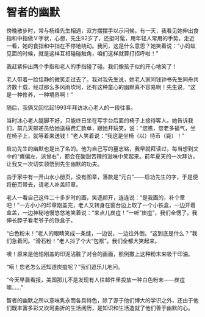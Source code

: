 # 智者的幽默
傍晚散步时，常与杨绛先生相遇，双方摆摆手以示问候。有一天，我看见她伸出食指和中指做Ｖ字状，心想，先生92岁了，还挺时髦，用年轻人常用的手势。走近一看，她的食指和中指在不停地绕动。我问，这是什么意思？她笑着说：“小蚂蚁见面的时候，就是这样互相碰碰触角，咱们这样就算打招呼啦！” 

我赶紧伸出两个手指和老人的手指碰了碰。我们像孩子似的开心地笑了！ 

老人带着一脸恬静的微笑走过去了。我对我先生说，她老人家同钱钟书先生同舟共济数十载，经过那么多风雨坎坷，还有这种童心的幽默真不容易啊！先生说，“这是一种修养，一种境界啊！” 

随后，我俩又回忆起1993年拜访冰心老人的一段往事。 

当时冰心老人腿脚不好，只能终日坐在写字台后面的椅子上接待客人。她告诉我们，前几天邮递员给她送稿费汇款单，跟她开玩笑，说：“您瞧，您老多福气，坐在椅子上，就等着来送钱！”老人笑着说：“我这是坐椅（以）待币（毙）！” 

启功先生的幽默也是出了名的。他为自己写的墓志铭，我早就拜读过，每当想到文中的“瘫偏左，派曾右”，都会在酸甜苦辣的滋味中笑起来。前年夏天的一次拜访，让我又一次切实领悟到先生幽默的功夫。 

由于家中有一开山水小册页，没有图章，落款是“元白”——启功先生的字，于是便将册页带去，请老人补盖印章。 

老人一看自己这件二十多岁时的画，笑逐颜开，连连说：“是我画的，补个章吧！”一方小小的印章刚盖完，老人又转身在窗台边上取了一个小铁盒，一边开着盒盖，一边神秘地慢悠悠地笑着说：“来点儿炭疽！”一听“炭疽”，我们全愣了，我伸长脖子看老爷子的铁盒子。 

“白色粉末！”老人的眼睛笑成一条缝，一边说，一边往外倒。“这到底是什么？”我们急着问。“滑石粉！”老人抖了个大“包袱”。我们全都大笑起来。 

噢！原来是他怕刚盖的印泥沾脏了对合的画面，照例撒上这种粉末来吸干印油。 

“嗬！您老怎么还知道炭疽呢？”我们逗乐儿地问。 

“今天早晨看报，美国那儿不是发现有人往邮件里投放一种白色粉末——炭疽嘛……” 

智者的幽默之所以意味隽永而各具特色，除了源于他们博大的学识之外，还由于他们既丰富多彩又坎坷曲折的生活阅历，是知识和生活造就了他们善于幽默的心。 

 